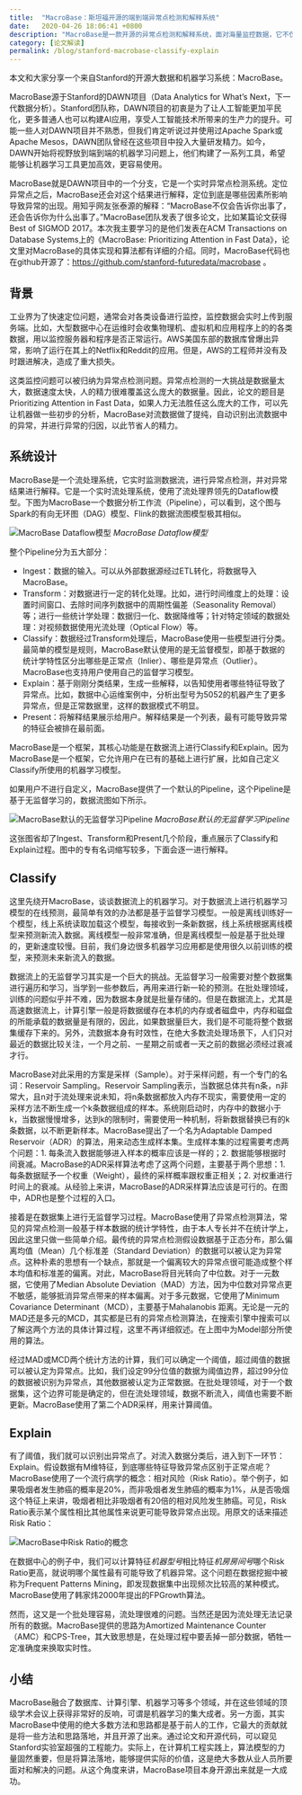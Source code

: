 ```yaml
---
title:  "MacroBase：斯坦福开源的端到端异常点检测和解释系统"
date:   2020-04-26 18:06:41 +0800
description: "MacroBase是一款开源的异常点检测和解释系统，面对海量监控数据，它不仅告诉你出事了，还告诉你为什么出事了。"
category: [论文解读]
permalink: /blog/stanford-macrobase-classify-explain
---
```


本文和大家分享一个来自Stanford的开源大数据和机器学习系统：MacroBase。

MacroBase源于Stanford的DAWN项目（Data Analytics for What’s Next，下一代数据分析）。Stanford团队称，DAWN项目的初衷是为了让人工智能更加平民化，更多普通人也可以构建AI应用，享受人工智能技术所带来的生产力的提升。可能一些人对DAWN项目并不熟悉，但我们肯定听说过并使用过Apache Spark或Apache Mesos，DAWN团队曾经在这些项目中投入大量研发精力。如今，DAWN开始将视野放到端到端的机器学习问题上，他们构建了一系列工具，希望能够让机器学习工具更加高效，更容易使用。

MacroBase就是DAWN项目中的一个分支，它是一个实时异常点检测系统。定位异常点之后，MacroBase还会对这个结果进行解释，定位到底是哪些因素所影响导致异常的出现。用知乎网友张泰源的解释：“MacroBase不仅会告诉你出事了，还会告诉你为什么出事了。”MacroBase团队发表了很多论文，比如某篇论文获得Best of SIGMOD 2017。本次我主要学习的是他们发表在ACM Transactions on Database Systems上的《MacroBase: Prioritizing Attention in Fast Data》，论文里对MacroBase的具体实现和算法都有详细的介绍。同时，MacroBase代码也在github开源了：https://github.com/stanford-futuredata/macrobase 。

## 背景

工业界为了快速定位问题，通常会对各类设备进行监控，监控数据会实时上传到服务端。比如，大型数据中心在运维时会收集物理机、虚拟机和应用程序上的的各类数据，用以监控服务器和程序是否正常运行。AWS美国东部的数据库曾爆出异常，影响了运行在其上的Netflix和Reddit的应用。但是，AWS的工程师并没有及时跟进解决，造成了重大损失。

这类监控问题可以被归纳为异常点检测问题。异常点检测的一大挑战是数据量太大，数据速度太快，人的精力很难覆盖这么庞大的数据量。因此，论文的题目是Prioritizing Attention in Fast Data，如果人力无法胜任这么庞大的工作，可以先让机器做一些初步的分析，MacroBase对流数据做了提纯，自动识别出流数据中的异常，并进行异常的归因，以此节省人的精力。

## 系统设计

MacroBase是一个流处理系统，它实时监测数据流，进行异常点检测，并对异常结果进行解释。它是一个实时流处理系统，使用了流处理界领先的Dataflow模型。下图为MacroBase一个数据分析工作流（Pipeline），可以看到，这个图与Spark的有向无环图（DAG）模型、Flink的数据流图模型极其相似。

![MacroBase Dataflow模型](http://aixingqiu-1258949597.cos.ap-beijing.myqcloud.com/2020-04-26-092534.png)
*MacroBase Dataflow模型*

整个Pipeline分为五大部分：

* Ingest：数据的输入。可以从外部数据源经过ETL转化，将数据导入MacroBase。
* Transform：对数据进行一定的转化处理。比如，进行时间维度上的处理：设置时间窗口、去除时间序列数据中的周期性偏差（Seasonality Removal）等；进行一些统计学处理：数据归一化、数据降维等；针对特定领域的数据处理：对视频数据使用光流处理（Optical Flow）等。
* Classify：数据经过Transform处理后，MacroBase使用一些模型进行分类。最简单的模型是规则，MacroBase默认使用的是无监督模型，即基于数据的统计学特性区分出哪些是正常点（Inlier）、哪些是异常点（Outlier）。MacroBase也支持用户使用自己的监督学习模型。
* Explain：基于刚刚分类结果，生成一些解释，以告知使用者哪些特征导致了异常点。比如，数据中心运维案例中，分析出型号为5052的机器产生了更多异常点，但是正常数据里，这样的数据模式不明显。
* Present：将解释结果展示给用户。解释结果是一个列表，最有可能导致异常的特征会被排在最前面。

MacroBase是一个框架，其核心功能是在数据流上进行Classify和Explain。因为MacroBase是一个框架，它允许用户在已有的基础上进行扩展，比如自己定义Classify所使用的机器学习模型。

如果用户不进行自定义，MacroBase提供了一个默认的Pipeline，这个Pipeline是基于无监督学习的，数据流图如下所示。

![MacroBase默认的无监督学习Pipeline](http://aixingqiu-1258949597.cos.ap-beijing.myqcloud.com/2020-04-26-092540.png)
*MacroBase默认的无监督学习Pipeline*

这张图省却了Ingest、Transform和Present几个阶段，重点展示了Classify和Explain过程。图中的专有名词缩写较多，下面会逐一进行解释。

## Classify

这里先绕开MacroBase，谈谈数据流上的机器学习。对于数据流上进行机器学习模型的在线预测，最简单有效的办法都是基于监督学习模型。一般是离线训练好一个模型，线上系统读取加载这个模型，每接收到一条新数据，线上系统根据离线模型来预测新流入数据。离线模型一般非常准确，但是离线模型一般是基于批处理的，更新速度较慢。目前，我们身边很多机器学习应用都是使用很久以前训练的模型，来预测未来新流入的数据。

数据流上的无监督学习其实是一个巨大的挑战。无监督学习一般需要对整个数据集进行遍历和学习，当学到一些参数后，再用来进行新一轮的预测。在批处理领域，训练的问题似乎并不难，因为数据本身就是批量存储的。但是在数据流上，尤其是高速数据流上，计算引擎一般是将数据缓存在本机的内存或者磁盘中，内存和磁盘的所能承载的数据量是有限的，因此，如果数据量巨大，我们是不可能将整个数据集缓存下来的。另外，流数据本身有时效性，在绝大多数流处理场景下，人们只对最近的数据比较关注，一个月之前、一星期之前或者一天之前的数据必须经过衰减才行。

MacroBase对此采用的方案是采样（Sample）。对于采样问题，有一个专门的名词：Reservoir Sampling。Reservoir Sampling表示，当数据总体共有n条，n非常大，且n对于流处理来说未知，将n条数据都放入内存不现实，需要使用一定的采样方法不断生成一个k条数据组成的样本。系统刚启动时，内存中的数据小于k，当数据慢慢增多，达到k的限制时，需要使用一种机制，将新数据替换已有的k条数据，以不断更新样本。MacroBase提出了一个名为Adaptable Damped Reservoir（ADR）的算法，用来动态生成样本集。生成样本集的过程需要考虑两个问题：1. 每条流入数据能够进入样本的概率应该是一样的；2. 数据能够根据时间衰减。MacroBase的ADR采样算法考虑了这两个问题，主要基于两个思想：1. 每条数据赋予一个权重（Weight），最终的采样概率跟权重正相关；2. 对权重进行时间上的衰减。从经验上来讲，MacroBase的ADR采样算法应该是可行的。在图中，ADR也是整个过程的入口。

接着是在数据集上进行无监督学习过程。MacroBase使用了异常点检测算法，常见的异常点检测一般基于样本数据的统计学特性，由于本人专长并不在统计学上，因此这里只做一些简单介绍。最传统的异常点检测假设数据基于正态分布，那么偏离均值（Mean）几个标准差（Standard Deviation）的数据可以被认定为异常点。这种朴素的思想有一个缺点，那就是一个偏离较大的异常点很可能造成整个样本均值和标准差的偏离。对此，MacroBase将目光转向了中位数。对于一元数据，它使用了Median Absolute Deviation（MAD）方法，因为中位数对异常点更不敏感，能够抵消异常点带来的样本偏离。对于多元数据，它使用了Minimum Covariance Determinant（MCD），主要基于Mahalanobis 距离。无论是一元的MAD还是多元的MCD，其实都是已有的异常点检测算法，在搜索引擎中搜索可以了解这两个方法的具体计算过程，这里不再详细叙述。在上图中为Model部分所使用的算法。

经过MAD或MCD两个统计方法的计算，我们可以确定一个阈值，超过阈值的数据可以被认定为异常点。比如，我们设定99分位值的数据为阈值边界，超过99分位的数据被识别为异常点，其他数据被认定为正常数据。在批处理领域，对于一个数据集，这个边界可能是确定的，但在流处理领域，数据不断流入，阈值也需要不断更新。MacroBase使用了第二个ADR采样，用来计算阈值。

## Explain

有了阈值，我们就可以识别出异常点了。对流入数据分类后，进入到下一环节：Explain。假设数据有M维特征，到底哪些特征导致异常点区别于正常点呢？MacroBase使用了一个流行病学的概念：相对风险（Risk Ratio）。举个例子，如果吸烟者发生肺癌的概率是20%，而非吸烟者发生肺癌的概率为1%，从是否吸烟这个特征上来讲，吸烟者相比非吸烟者有20倍的相对风险发生肺癌。可见，Risk Ratio表示某个属性相比其他属性来说更可能导致异常点出现。用原文的话来描述Risk Ratio：

![MacroBase中Risk Ratio的概念](http://aixingqiu-1258949597.cos.ap-beijing.myqcloud.com/2020-04-26-092548.jpg)

在数据中心的例子中，我们可以计算特征*机器型号*相比特征*机房房间号*哪个Risk Ratio更高，就说明哪个属性最有可能导致了机器异常。这个问题在数据挖掘中被称为Frequent Patterns Mining，即发现数据集中出现频次比较高的某种模式。MacroBase使用了韩家炜2000年提出的FPGrowth算法。

然而，这又是一个批处理容易，流处理很难的问题。当然还是因为流处理无法记录所有的数据。MacroBase提供的思路为Amortized Maintenance Counter（AMC）和CPS-Tree，其大致思想是，在处理过程中要丢掉一部分数据，牺牲一定准确度来换取实时性。

## 小结

MacroBase融合了数据库、计算引擎、机器学习等多个领域，并在这些领域的顶级学术会议上获得非常好的反响，可谓是机器学习的集大成者。另一方面，其实MacroBase中使用的绝大多数方法和思路都是基于前人的工作，它最大的贡献就是将一些方法和思路落地，并且开源了出来。通过论文和开源代码，可以窥见Stanford实验室超强的工程能力。实际上，在计算机工程实践上，算法模型的力量固然重要，但是将算法落地，能够提供实际的价值，这是绝大多数从业人员所要面对和解决的问题。从这个角度来讲，MacroBase项目本身开源出来就是一大成功。